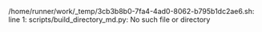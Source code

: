 /home/runner/work/_temp/3cb3b8b0-7fa4-4ad0-8062-b795b1dc2ae6.sh: line 1: scripts/build_directory_md.py: No such file or directory
